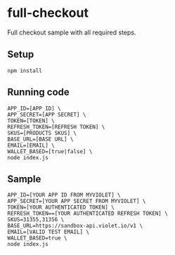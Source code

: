 # full-checkout

Full checkout sample with all required steps.

## Setup

```
npm install
```

## Running code

```
APP_ID=[APP ID] \
APP_SECRET=[APP SECRET] \
TOKEN=[TOKEN] \
REFRESH_TOKEN=[REFRESH TOKEN] \
SKUS=[PRODUCTS SKUS] \
BASE_URL=[BASE URL] \
EMAIL=[EMAIL] \
WALLET_BASED=[true|false] \
node index.js
```

## Sample

```
APP_ID=[YOUR APP ID FROM MYVIOLET] \
APP_SECRET=[YOUR APP SECRET FROM MYVIOLET] \
TOKEN=[YOUR AUTHENTICATED TOKEN] \
REFRESH_TOKEN==[YOUR AUTHENTICATED REFRESH TOKEN] \
SKUS=31355,31356 \
BASE_URL=https://sandbox-api.violet.io/v1 \
EMAIL=[VALID TEST EMAIL] \
WALLET_BASED=true \
node index.js
```